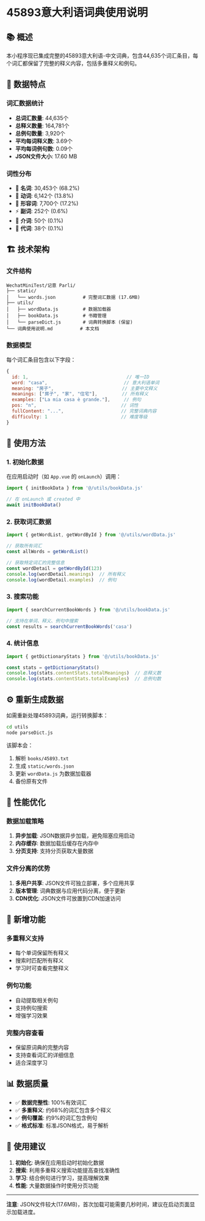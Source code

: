 # 45893意大利语词典使用说明

## 📚 概述

本小程序现已集成完整的45893意大利语-中文词典，包含44,635个词汇条目，每个词汇都保留了完整的释义内容，包括多重释义和例句。

## 🎯 数据特点

### 词汇数据统计
- **总词汇数量**: 44,635个
- **总释义数量**: 164,781个
- **总例句数量**: 3,920个
- **平均每词释义数**: 3.69个
- **平均每词例句数**: 0.09个
- **JSON文件大小**: 17.60 MB

### 词性分布
- 📖 **名词**: 30,453个 (68.2%)
- 🎯 **动词**: 6,142个 (13.8%)
- 🎨 **形容词**: 7,700个 (17.2%)
- ⚡ **副词**: 252个 (0.6%)
- 🔗 **介词**: 50个 (0.1%)
- 👤 **代词**: 38个 (0.1%)

## 🏗️ 技术架构

### 文件结构
```
WechatMiniTest/记意 Parli/
├── static/
│   └── words.json          # 完整词汇数据 (17.6MB)
├── utils/
│   ├── wordData.js         # 数据加载器
│   ├── bookData.js         # 书籍管理
│   └── parseDict.js        # 词典转换脚本 (保留)
└── 词典使用说明.md          # 本文档
```

### 数据模型
每个词汇条目包含以下字段：
```javascript
{
  id: 1,                                    // 唯一ID
  word: "casa",                            // 意大利语单词
  meaning: "房子",                         // 主要中文释义
  meanings: ["房子", "家", "住宅"],         // 所有释义
  examples: ["La mia casa è grande."],     // 例句
  pos: "n",                               // 词性
  fullContent: "...",                     // 完整词典内容
  difficulty: 1                           // 难度等级
}
```

## 🚀 使用方法

### 1. 初始化数据
在应用启动时（如 `App.vue` 的 `onLaunch`）调用：
```javascript
import { initBookData } from '@/utils/bookData.js'

// 在 onLaunch 或 created 中
await initBookData()
```

### 2. 获取词汇数据
```javascript
import { getWordList, getWordById } from '@/utils/wordData.js'

// 获取所有词汇
const allWords = getWordList()

// 获取特定词汇的完整信息
const wordDetail = getWordById(123)
console.log(wordDetail.meanings)  // 所有释义
console.log(wordDetail.examples)  // 例句
```

### 3. 搜索功能
```javascript
import { searchCurrentBookWords } from '@/utils/bookData.js'

// 支持在单词、释义、例句中搜索
const results = searchCurrentBookWords('casa')
```

### 4. 统计信息
```javascript
import { getDictionaryStats } from '@/utils/bookData.js'

const stats = getDictionaryStats()
console.log(stats.contentStats.totalMeanings)  // 总释义数
console.log(stats.contentStats.totalExamples)  // 总例句数
```

## ⚙️ 重新生成数据

如需重新处理45893词典，运行转换脚本：
```bash
cd utils
node parseDict.js
```

该脚本会：
1. 解析 `books/45893.txt`
2. 生成 `static/words.json`
3. 更新 `wordData.js` 为数据加载器
4. 备份原有文件

## 🔧 性能优化

### 数据加载策略
1. **异步加载**: JSON数据异步加载，避免阻塞应用启动
2. **内存缓存**: 数据加载后缓存在内存中
3. **分页支持**: 支持分页获取大量数据

### 文件分离的优势
1. **多用户共享**: JSON文件可独立部署，多个应用共享
2. **版本管理**: 词典数据与应用代码分离，便于更新
3. **CDN优化**: JSON文件可放置到CDN加速访问

## 🌟 新增功能

### 多重释义支持
- 每个单词保留所有释义
- 搜索时匹配所有释义
- 学习时可查看完整释义

### 例句功能
- 自动提取相关例句
- 支持例句搜索
- 增强学习效果

### 完整内容查看
- 保留原词典的完整内容
- 支持查看词汇的详细信息
- 适合深度学习

## 📊 数据质量

- ✅ **数据完整性**: 100%有效词汇
- ✅ **多重释义**: 约68%的词汇包含多个释义
- ✅ **例句覆盖**: 约9%的词汇包含例句
- ✅ **格式标准**: 标准JSON格式，易于解析

## 🎯 使用建议

1. **初始化**: 确保在应用启动时初始化数据
2. **搜索**: 利用多重释义搜索功能提高查找准确性
3. **学习**: 结合例句进行学习，提高理解效果
4. **性能**: 大量数据操作时使用分页功能

---

**注意**: JSON文件较大(17.6MB)，首次加载可能需要几秒时间，建议在启动页面显示加载进度。 